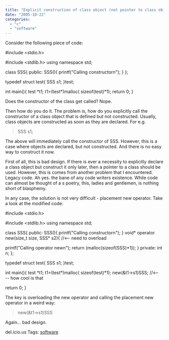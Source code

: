 ```yaml
---
title: "Explicit construction of class object (not pointer to class object)"
date: "2005-10-22"
categories: 
  - "c"
  - "software"
---
```


Consider the following piece of code:

#include <stdio.h> 

#include <stdlib.h>
using namespace std;

class SSS{
   public:
       SSS(){
        printf("Calling constructorn");
       }
};

typedef struct test{
SSS s1;
}test;

int main(){
    test \*t1;
    t1\=(test\*)malloc( sizeof(test)\*1);
    return 0;
}

Does the constructor of the class get called? Nope.

Then how do you do it. The problem is, how do you explicitly call the constructor of a class object that is defined but not constructed. Usually, class objects are constructed as soon as they are declared. For e.g.

> SSS s1;

The above will immediately call the constructor of SSS. However, this is a case where objects are declared, but not constructed. And there is no easy way to construct it now.

First of all, this is bad design. If there is ever a necessity to explicitly declare a class object but construct it only later, then a pointer to a class should be used. However, this is comes from another problem that I encountered. Legacy code. Ah yes. the bane of any code writers existence. While code can almost be thought of a s poetry, this, ladies and gentlemen, is nothing short of blasphemy.

In any case, the solution is not very difficult - placement new operator. Take a look at the modified code:

#include <stdio.h> 

#include <stdlib.h>
using namespace std;

class SSS{
   public:
       SSS(){
        printf("Calling constructorn");
       }
       void\* operator new(size\_t size, SSS\* s2){ //<-- need to overload

printf("Calling operator newn");
        return (malloc(sizeof(SSS)\*1));
       }
      private:
        int n;
};

typedef struct test{
SSS s1;
}test;

int main(){
    test \*t1;
    t1\=(test\*)malloc( sizeof(test)\*1);
    new(&t1\-\>s1)SSS;  //<---- how cool is that

return 0;
}

The key is overloading the new operator and calling the placement new operator in a weird way:

> new(&t1->s1)SSS

Again... bad design.

del.icio.us Tags: [software](http://del.icio.us/sss8ue/software)

